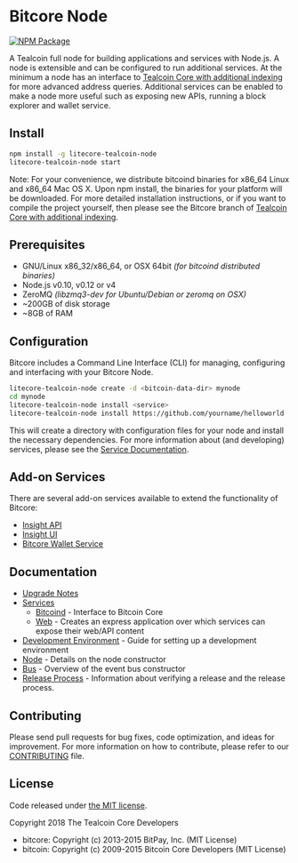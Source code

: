 Bitcore Node
============

[![NPM Package](https://img.shields.io/npm/v/litecore-tealcoin-node.svg?style=flat-square)](https://www.npmjs.org/package/litecore-tealcoin-node)

A Tealcoin full node for building applications and services with Node.js. A node is extensible and can be configured to run additional services. At the minimum a node has an interface to [Tealcoin Core with additional indexing](https://github.com/tealcoin-project/litecore-tealcoin) for more advanced address queries. Additional services can be enabled to make a node more useful such as exposing new APIs, running a block explorer and wallet service.

## Install

```bash
npm install -g litecore-tealcoin-node
litecore-tealcoin-node start
```

Note: For your convenience, we distribute bitcoind binaries for x86_64 Linux and x86_64 Mac OS X. Upon npm install, the binaries for your platform will be downloaded. For more detailed installation instructions, or if you want to compile the project yourself, then please see the Bitcore branch of [Tealcoin Core with additional indexing](https://github.com/tealcoin-project/litecore-tealcoin).

## Prerequisites

- GNU/Linux x86_32/x86_64, or OSX 64bit *(for bitcoind distributed binaries)*
- Node.js v0.10, v0.12 or v4
- ZeroMQ *(libzmq3-dev for Ubuntu/Debian or zeromq on OSX)*
- ~200GB of disk storage
- ~8GB of RAM

## Configuration

Bitcore includes a Command Line Interface (CLI) for managing, configuring and interfacing with your Bitcore Node.

```bash
litecore-tealcoin-node create -d <bitcoin-data-dir> mynode
cd mynode
litecore-tealcoin-node install <service>
litecore-tealcoin-node install https://github.com/yourname/helloworld
```

This will create a directory with configuration files for your node and install the necessary dependencies. For more information about (and developing) services, please see the [Service Documentation](docs/services.md).

## Add-on Services

There are several add-on services available to extend the functionality of Bitcore:

- [Insight API](https://github.com/bitpay/insight-api)
- [Insight UI](https://github.com/bitpay/insight-ui)
- [Bitcore Wallet Service](https://github.com/bitpay/bitcore-wallet-service)

## Documentation

- [Upgrade Notes](docs/upgrade.md)
- [Services](docs/services.md)
  - [Bitcoind](docs/services/bitcoind.md) - Interface to Bitcoin Core
  - [Web](docs/services/web.md) - Creates an express application over which services can expose their web/API content
- [Development Environment](docs/development.md) - Guide for setting up a development environment
- [Node](docs/node.md) - Details on the node constructor
- [Bus](docs/bus.md) - Overview of the event bus constructor
- [Release Process](docs/release.md) - Information about verifying a release and the release process.

## Contributing

Please send pull requests for bug fixes, code optimization, and ideas for improvement. For more information on how to contribute, please refer to our [CONTRIBUTING](https://github.com/tealcoin-project/litecore/blob/master/CONTRIBUTING.md) file.

## License

Code released under [the MIT license](https://github.com/tealcoin-project/litecore-tealcoin-node/blob/master/LICENSE).

Copyright 2018 The Tealcoin Core Developers

- bitcore: Copyright (c) 2013-2015 BitPay, Inc. (MIT License)
- bitcoin: Copyright (c) 2009-2015 Bitcoin Core Developers (MIT License)
